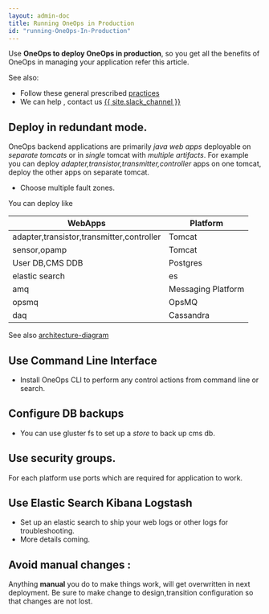 ```yaml
---
layout: admin-doc
title: Running OneOps in Production
id: "running-OneOps-In-Production"
---
```

Use **OneOps to deploy OneOps in production**, so you get all the benefits of OneOps in managing your application refer this article.


See also:

  * Follow these general prescribed <a href="/documentation/user/best-practices/design-best-practices.html">practices</a>
  * We can help , contact us <span class="button icon-slack"><a href="{{ site.slack_url }}" target="_blank">{{ site.slack_channel }}</a></span>
  

## Deploy in redundant mode.

OneOps backend applications are primarily *java web apps* deployable on *separate tomcats* or in *single* tomcat with *multiple artifacts*. For example you can deploy *adapter,transistor,transmitter,controller* apps on one tomcat, deploy the other apps on separate tomcat.

* Choose multiple fault zones.

You can deploy like

| WebApps|Platform|
|--------|---------|
|adapter,transistor,transmitter,controller| Tomcat
|sensor,opamp|Tomcat|
|User DB,CMS DDB |Postgres |
|elastic search | es |
|amq| Messaging Platform |
|opsmq|OpsMQ|
|daq|Cassandra|

See also <a href="/documentation/admin/key-concepts/index.html">architecture-diagram</a>


## Use Command Line Interface
* Install OneOps CLI to perform any control actions from command line or search.

## Configure DB backups
* You can use gluster fs to set up a *store* to back up cms db.


## Use security groups.
For each platform use ports which are required for application to work.

## Use Elastic Search Kibana Logstash

* Set up an elastic search to ship your web logs or other logs for troubleshooting.
* More details coming.

## Avoid manual changes :
Anything **manual**  you do to make things work, will get overwritten in next deployment. Be sure to make change to design,transition configuration so that changes are not lost.
